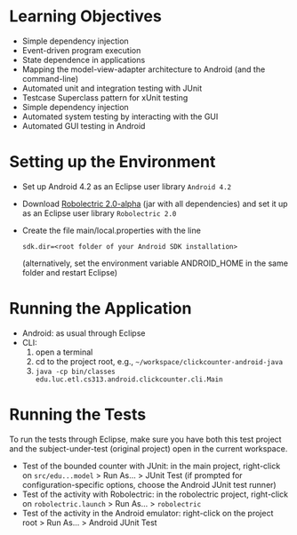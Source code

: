 # Learning Objectives

* Simple dependency injection
* Event-driven program execution
* State dependence in applications
* Mapping the model-view-adapter architecture to Android (and the command-line)
* Automated unit and integration testing with JUnit
* Testcase Superclass pattern for xUnit testing
* Simple dependency injection
* Automated system testing by interacting with the GUI
* Automated GUI testing in Android

# Setting up the Environment

* Set up Android 4.2 as an Eclipse user library `Android 4.2`
* Download [Robolectric 2.0-alpha](https://oss.sonatype.org/service/local/artifact/maven/redirect?r=releases&g=org.robolectric&a=robolectric&v=2.0-alpha-1&e=jar&c=jar-with-dependencies "download jar") (jar with all dependencies) and set it up as an Eclipse user library `Robolectric 2.0`
* Create the file main/local.properties with the line

	`sdk.dir=<root folder of your Android SDK installation>`
	
  (alternatively, set the environment variable ANDROID_HOME in the same folder and restart Eclipse)

# Running the Application

* Android: as usual through Eclipse
* CLI:
	1. open a terminal
	1. cd to the project root, e.g., `~/workspace/clickcounter-android-java`
	1. `java -cp bin/classes edu.luc.etl.cs313.android.clickcounter.cli.Main`

# Running the Tests

To run the tests through Eclipse, make sure you have both this test
project and the subject-under-test (original project) open in the
current workspace.

* Test of the bounded counter with JUnit: in the main project, right-click on `src/edu...model` > Run As... > JUnit Test
  (if prompted for configuration-specific options, choose the Android JUnit test runner)
* Test of the activity with Robolectric: in the robolectric project, right-click on `robolectric.launch` > Run As... > `robolectric`
* Test of the activity in the Android emulator: right-click on the project root > Run As... > Android JUnit Test
